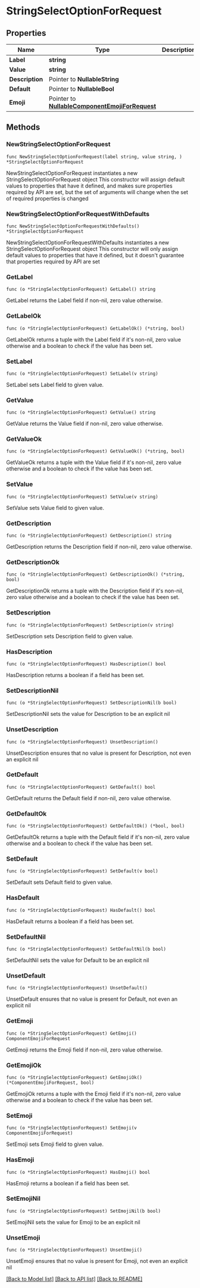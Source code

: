 # StringSelectOptionForRequest

## Properties

Name | Type | Description | Notes
------------ | ------------- | ------------- | -------------
**Label** | **string** |  | 
**Value** | **string** |  | 
**Description** | Pointer to **NullableString** |  | [optional] 
**Default** | Pointer to **NullableBool** |  | [optional] 
**Emoji** | Pointer to [**NullableComponentEmojiForRequest**](ComponentEmojiForRequest.md) |  | [optional] 

## Methods

### NewStringSelectOptionForRequest

`func NewStringSelectOptionForRequest(label string, value string, ) *StringSelectOptionForRequest`

NewStringSelectOptionForRequest instantiates a new StringSelectOptionForRequest object
This constructor will assign default values to properties that have it defined,
and makes sure properties required by API are set, but the set of arguments
will change when the set of required properties is changed

### NewStringSelectOptionForRequestWithDefaults

`func NewStringSelectOptionForRequestWithDefaults() *StringSelectOptionForRequest`

NewStringSelectOptionForRequestWithDefaults instantiates a new StringSelectOptionForRequest object
This constructor will only assign default values to properties that have it defined,
but it doesn't guarantee that properties required by API are set

### GetLabel

`func (o *StringSelectOptionForRequest) GetLabel() string`

GetLabel returns the Label field if non-nil, zero value otherwise.

### GetLabelOk

`func (o *StringSelectOptionForRequest) GetLabelOk() (*string, bool)`

GetLabelOk returns a tuple with the Label field if it's non-nil, zero value otherwise
and a boolean to check if the value has been set.

### SetLabel

`func (o *StringSelectOptionForRequest) SetLabel(v string)`

SetLabel sets Label field to given value.


### GetValue

`func (o *StringSelectOptionForRequest) GetValue() string`

GetValue returns the Value field if non-nil, zero value otherwise.

### GetValueOk

`func (o *StringSelectOptionForRequest) GetValueOk() (*string, bool)`

GetValueOk returns a tuple with the Value field if it's non-nil, zero value otherwise
and a boolean to check if the value has been set.

### SetValue

`func (o *StringSelectOptionForRequest) SetValue(v string)`

SetValue sets Value field to given value.


### GetDescription

`func (o *StringSelectOptionForRequest) GetDescription() string`

GetDescription returns the Description field if non-nil, zero value otherwise.

### GetDescriptionOk

`func (o *StringSelectOptionForRequest) GetDescriptionOk() (*string, bool)`

GetDescriptionOk returns a tuple with the Description field if it's non-nil, zero value otherwise
and a boolean to check if the value has been set.

### SetDescription

`func (o *StringSelectOptionForRequest) SetDescription(v string)`

SetDescription sets Description field to given value.

### HasDescription

`func (o *StringSelectOptionForRequest) HasDescription() bool`

HasDescription returns a boolean if a field has been set.

### SetDescriptionNil

`func (o *StringSelectOptionForRequest) SetDescriptionNil(b bool)`

 SetDescriptionNil sets the value for Description to be an explicit nil

### UnsetDescription
`func (o *StringSelectOptionForRequest) UnsetDescription()`

UnsetDescription ensures that no value is present for Description, not even an explicit nil
### GetDefault

`func (o *StringSelectOptionForRequest) GetDefault() bool`

GetDefault returns the Default field if non-nil, zero value otherwise.

### GetDefaultOk

`func (o *StringSelectOptionForRequest) GetDefaultOk() (*bool, bool)`

GetDefaultOk returns a tuple with the Default field if it's non-nil, zero value otherwise
and a boolean to check if the value has been set.

### SetDefault

`func (o *StringSelectOptionForRequest) SetDefault(v bool)`

SetDefault sets Default field to given value.

### HasDefault

`func (o *StringSelectOptionForRequest) HasDefault() bool`

HasDefault returns a boolean if a field has been set.

### SetDefaultNil

`func (o *StringSelectOptionForRequest) SetDefaultNil(b bool)`

 SetDefaultNil sets the value for Default to be an explicit nil

### UnsetDefault
`func (o *StringSelectOptionForRequest) UnsetDefault()`

UnsetDefault ensures that no value is present for Default, not even an explicit nil
### GetEmoji

`func (o *StringSelectOptionForRequest) GetEmoji() ComponentEmojiForRequest`

GetEmoji returns the Emoji field if non-nil, zero value otherwise.

### GetEmojiOk

`func (o *StringSelectOptionForRequest) GetEmojiOk() (*ComponentEmojiForRequest, bool)`

GetEmojiOk returns a tuple with the Emoji field if it's non-nil, zero value otherwise
and a boolean to check if the value has been set.

### SetEmoji

`func (o *StringSelectOptionForRequest) SetEmoji(v ComponentEmojiForRequest)`

SetEmoji sets Emoji field to given value.

### HasEmoji

`func (o *StringSelectOptionForRequest) HasEmoji() bool`

HasEmoji returns a boolean if a field has been set.

### SetEmojiNil

`func (o *StringSelectOptionForRequest) SetEmojiNil(b bool)`

 SetEmojiNil sets the value for Emoji to be an explicit nil

### UnsetEmoji
`func (o *StringSelectOptionForRequest) UnsetEmoji()`

UnsetEmoji ensures that no value is present for Emoji, not even an explicit nil

[[Back to Model list]](../README.md#documentation-for-models) [[Back to API list]](../README.md#documentation-for-api-endpoints) [[Back to README]](../README.md)


